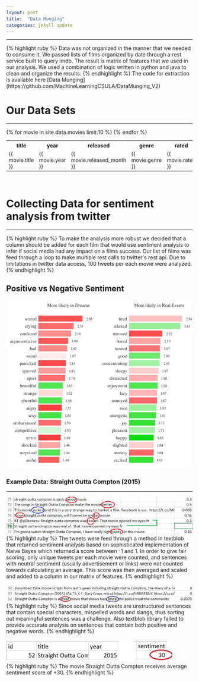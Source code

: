 ```yaml
---
layout: post
title:  "Data Munging"
categories: jekyll update
---
```

<hr>
{% highlight ruby %}
Data was not organized in the manner that we needed to consume it.  We passed
lists of films organized by date through a rest service built to query imdb.
The result is matrix of features that we used in our analysis.  We used
a combination of logic written in python and java to clean and organize the
results.  
{% endhighlight %}
The code for extraction is available here 
[Data Munging](https://github.com/MachineLearningCSULA/DataMunging_V2)
<h1>Our Data Sets</h1>
<hr>
<table>
<tr>
    <th>title</th>
    <th>year</th>
    <th>released</th>
    <th>genre</th>
    <th>rated</th>
    <th>runtime</th>
    <th>language</th>
    <th>director</th>
    <th>writer</th>
    <th>metascore</th>
    <th>rating</th>
    <th>votes</th>
    <th>budget</th>
    <th>gross</th>
</tr>
{% for movie in site.data.movies limit:10  %}
      <tr>  
        <td>{{ movie.title }}</td>
        <td>{{ movie.year }}</td>
        <td>{{ movie.released_month }}</td>
        <td>{{ movie.genre }}</td>
        <td>{{ movie.rated }}</td>
        <td>{{ movie.runtime }}</td>
        <td>{{ movie.language }}</td>
        <td>{{ movie.director }}</td>
        <td>{{ movie.writer }}</td>
        <td>{{ movie.metascore }}</td>
        <td>{{ movie.rating }}</td>
        <td>{{ movie.votes }}</td>
        <td>{{ movie.budget }}</td>
        <td>{{ movie.gross }}</td>
      </tr>
{% endfor %}
</table>
<br>
<h1>Collecting Data for sentiment analysis from twitter</h1>
<hr>
{% highlight ruby %}
 To make the analysis more robust we decided that a column should be added 
 for each film that would use sentiment analysis to infer if social media
 had any impact on a films success.  Our list of films was feed through a 
 loop to make multiple rest calls to twitter's rest api. Due to limitations
 in twitter data access, 100 tweets per each movie were analyzed.
{% endhighlight %}
<h2>Positive vs Negative Sentiment</h2>
<img src="/assets/pos_neg.png"/>
<br>
<h3>Example Data: Straight Outta Compton (2015)</h3>
<hr>
<img src="/assets/sentimentchart.jpg" />
<br>
{% highlight ruby %}
 The tweets were feed through a method in textblob that returned sentiment 
 analysis based on sophisticated implementation of Naive Bayes which returned 
 a score between -1 and 1. 
 In order to give fair scoring, only unique tweets per each movie were counted, 
 and sentences with neutral sentiment (usually advertisement or links) were not 
 counted towards calculating an average. This score was then averaged and scaled 
 and added to a column in our matrix of features. 
{% endhighlight %}
<br><br>
<img src="/assets/sentimentchart2.jpg" />
<br>
{% highlight ruby %}
 Since social media tweets are unstructured sentences that contain special 
 characters, mispelled words and slangs, thus sorting out meaningful sentences
 was a challenge. Also textblob library failed to provide accurate analysis on 
 sentences that contain both positive and negative words.
{% endhighlight %}
<br><br>
<img src="/assets/straight_result.jpg" />
<br>
{% highlight ruby %}
 The movie Straight Outta Compton receives average sentiment score of +30.
{% endhighlight %}
<br><br>


